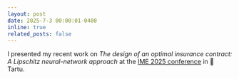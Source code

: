 ```yaml
---
layout: post
date: 2025-7-3 00:00:01-0400
inline: true
related_posts: false
---
```


I presented my recent work on _The design of an optimal insurance contract: A Lipschitz neural-network approach_ at the [IME 2025 conference](https://ime2025.ut.ee/) in 📍 Tartu.
